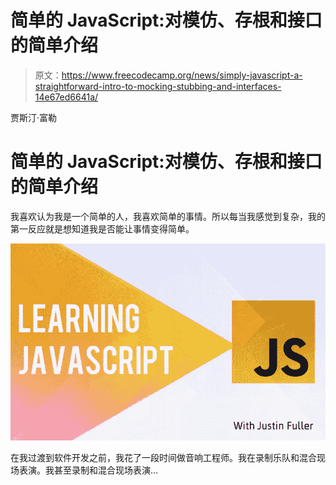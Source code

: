 # 简单的 JavaScript:对模仿、存根和接口的简单介绍

> 原文：<https://www.freecodecamp.org/news/simply-javascript-a-straightforward-intro-to-mocking-stubbing-and-interfaces-14e67ed6641a/>

贾斯汀·富勒

# 简单的 JavaScript:对模仿、存根和接口的简单介绍

我喜欢认为我是一个简单的人，我喜欢简单的事情。所以每当我感觉到复杂，我的第一反应就是想知道我是否能让事情变得简单。

![ieUBtGEmFaoVqXA8EgKkEO-hb2RBwaGiVXNi](img/efba64c511899d90a8ba018f38b2115a.png)

在我过渡到软件开发之前，我花了一段时间做音响工程师。我在录制乐队和混合现场表演。我甚至录制和混合现场表演…